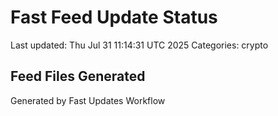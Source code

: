# Fast Feed Update Status
Last updated: Thu Jul 31 11:14:31 UTC 2025
Categories: crypto

## Feed Files Generated

Generated by Fast Updates Workflow
